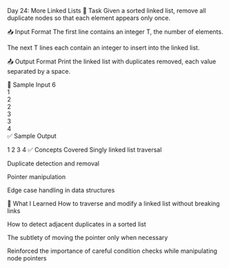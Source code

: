 
Day 24: More Linked Lists
🧠 Task
Given a sorted linked list, remove all duplicate nodes so that each element appears only once.

📥 Input Format
The first line contains an integer T, the number of elements.

The next T lines each contain an integer to insert into the linked list.

📤 Output Format
Print the linked list with duplicates removed, each value separated by a space.

🧪 Sample Input
6  
1  
2  
2  
3  
3  
4  
✅ Sample Output

1 2 3 4
✅ Concepts Covered
Singly linked list traversal

Duplicate detection and removal

Pointer manipulation

Edge case handling in data structures

🚀 What I Learned
How to traverse and modify a linked list without breaking links

How to detect adjacent duplicates in a sorted list

The subtlety of moving the pointer only when necessary

Reinforced the importance of careful condition checks while manipulating node pointers










